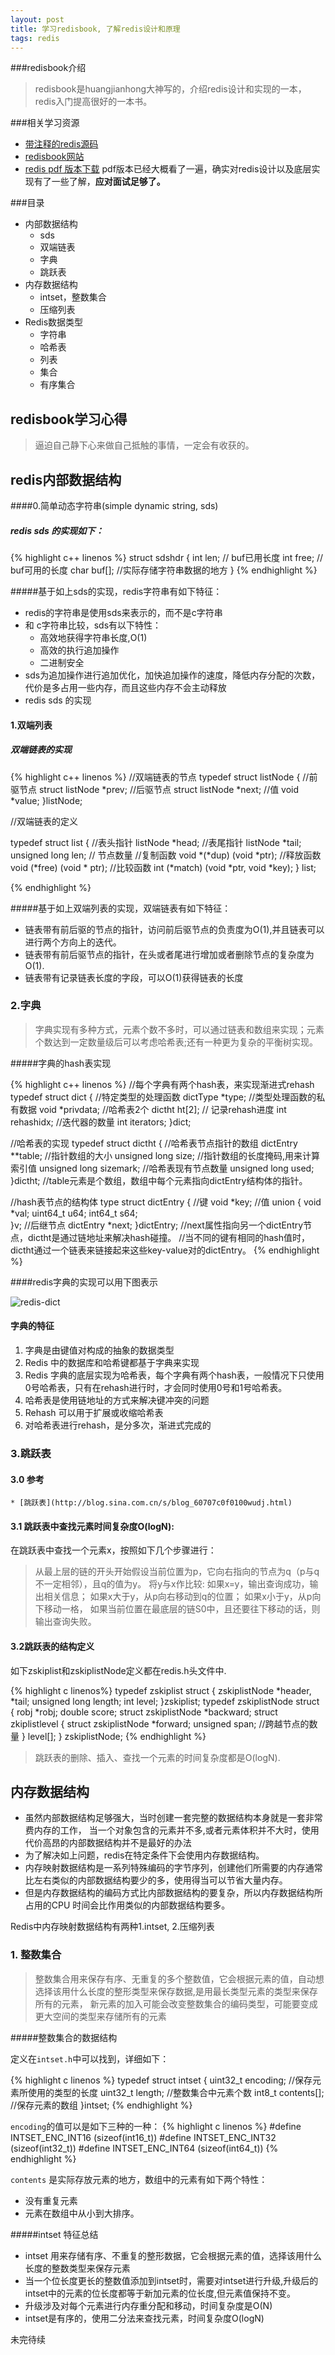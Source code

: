 ```yaml
---
layout: post
title: 学习redisbook, 了解redis设计和原理
tags: redis 
---
```


###redisbook介绍

> redisbook是huangjianhong大神写的，介绍redis设计和实现的一本，redis入门提高很好的一本书。

###相关学习资源

* [带注释的redis源码](https://github.com/huangz1990/redis-3.0-annotated)
* [redisbook网站](redisbook.com)
* [redis pdf 版本下载](http://pan.baidu.com/s/1jGXhgvs)  pdf版本已经大概看了一遍，确实对redis设计以及底层实现有了一些了解，**应对面试足够了。**

###目录
* 内部数据结构
    * sds
    * 双端链表
    * 字典
    * 跳跃表
* 内存数据结构
    * intset，整数集合
    * 压缩列表 
* Redis数据类型
    * 字符串
    * 哈希表
    * 列表
    * 集合
    * 有序集合

## redisbook学习心得
>逼迫自己静下心来做自己抵触的事情，一定会有收获的。 


## redis内部数据结构

####0.简单动态字符串(simple dynamic string, sds)
##### redis sds 的实现如下：

{% highlight c++ linenos %}
struct sdshdr {
    int len; // buf已用长度
    int free; // buf可用的长度
    char buf[]; //实际存储字符串数据的地方
}
{% endhighlight %}

#####基于如上sds的实现，redis字符串有如下特征：

* redis的字符串是使用sds来表示的，而不是c字符串
* 和 c字符串比较，sds有以下特性：
    * 高效地获得字符串长度,O(1)
    * 高效的执行追加操作
    * 二进制安全
* sds为追加操作进行追加优化，加快追加操作的速度，降低内存分配的次数，代价是多占用一些内存，而且这些内存不会主动释放
* redis sds 的实现  


#### 1.双端列表

##### 双端链表的实现

{% highlight c++ linenos %}
//双端链表的节点
typedef struct listNode {
    //前驱节点
    struct listNode *prev;
    //后驱节点
    struct listNode *next;
    //值
    void *value; 
}listNode;

//双端链表的定义

typedef struct list {
    //表头指针
    listNode *head;
    //表尾指针
    listNode *tail;
    unsigned long len; // 节点数量
    //复制函数
    void *(*dup) (void *ptr);
    //释放函数
    void (*free) (void * ptr);
    //比较函数
    int (*match) (void *ptr, void *key);
} list; 
       
{% endhighlight %}

#####基于如上双端列表的实现，双端链表有如下特征：
* 链表带有前后驱的节点的指针，访问前后驱节点的负责度为O(1),并且链表可以进行两个方向上的迭代。
* 链表带有前后驱节点的指针，在头或者尾进行增加或者删除节点的复杂度为O(1).
* 链表带有记录链表长度的字段，可以O(1)获得链表的长度

### 2.字典
> 字典实现有多种方式，元素个数不多时，可以通过链表和数组来实现；元素个数达到一定数量级后可以考虑哈希表;还有一种更为复杂的平衡树实现。

#####字典的hash表实现


{% highlight c++ linenos %}
//每个字典有两个hash表，来实现渐进式rehash
typedef struct dict {
    //特定类型的处理函数
    dictType *type;
    //类型处理函数的私有数据
    void *privdata;
    //哈希表2个
    dictht ht[2];
    // 记录rehash进度
    int rehashidx;
    //迭代器的数量
    int iterators;
}dict;

//哈希表的实现
typedef struct dictht {
    //哈希表节点指针的数组
    dictEntry **table;
    //指针数组的大小
    unsigned long size;
    //指针数组的长度掩码,用来计算索引值
    unsigned long sizemark;
    //哈希表现有节点数量
    unsigned long used;
}dictht;
//table元素是个数组，数组中每个元素指向dictEntry结构体的指针。

//hash表节点的结构体
type struct dictEntry {
    //键
    void *key;
    //值
    union {
        void *val;
        uint64_t u64;
        int64_t s64;    
    }v;
    //后继节点
    dictEntry *next;
}dictEntry;
//next属性指向另一个dictEntry节点，dictht是通过链地址来解决hash碰撞。
//当不同的键有相同的hash值时，dictht通过一个链表来链接起来这些key-value对的dictEntry。
{% endhighlight %}

####redis字典的实现可以用下图表示

![redis-dict](/image/redis-dict.png)

#### 字典的特征
1. 字典是由键值对构成的抽象的数据类型
2. Redis 中的数据库和哈希键都基于字典来实现
3. Redis 字典的底层实现为哈希表，每个字典有两个hash表，一般情况下只使用0号哈希表，只有在rehash进行时，才会同时使用0号和1号哈希表。
4. 哈希表是使用链地址的方式来解决键冲突的问题
5. Rehash 可以用于扩展或收缩哈希表
6. 对哈希表进行rehash，是分多次，渐进式完成的


### 3.跳跃表

#### 3.0 参考
    * [跳跃表](http://blog.sina.com.cn/s/blog_60707c0f0100wudj.html)

#### 3.1 跳跃表中查找元素时间复杂度O(logN):

在跳跃表中查找一个元素x，按照如下几个步骤进行：
> 从最上层的链的开头开始假设当前位置为p，它向右指向的节点为q（p与q不一定相邻），且q的值为y。
> 将y与x作比较: 如果x=y，输出查询成功，输出相关信息；
> 如果x大于y，从p向右移动到q的位置；
> 如果x小于y，从p向下移动一格， 如果当前位置在最底层的链S0中，且还要往下移动的话，则输出查询失败。 

#### 3.2跳跃表的结构定义

如下zskiplist和zskiplistNode定义都在redis.h头文件中.

{% highlight c linenos%}
typedef zskiplist struct {
    zskiplistNode *header, *tail;
    unsigned long length;
    int level;
}zskiplist;
typedef zskiplistNode struct {
    robj *robj;
    double score;
    struct zskiplistNode *backward;
    struct zkiplistlevel {
        struct zskiplistNode *forward;
        unsigned span; //跨越节点的数量
    } level[];
} zskiplistNode;
{% endhighlight %}

> 跳跃表的删除、插入、查找一个元素的时间复杂度都是O(logN).


## 内存数据结构
* 虽然内部数据结构足够强大，当时创建一套完整的数据结构本身就是一套非常费内存的工作， 当一个对象包含的元素并不多,或者元素体积并不大时，使用代价高昂的内部数据结构并不是最好的办法
* 为了解决如上问题，redis在特定条件下会使用内存数据结构。
* 内存映射数据结构是一系列特殊编码的字节序列，创建他们所需要的内存通常比左右类似的内部数据结构要少的多，使用得当可以节省大量内存。
* 但是内存数据结构的编码方式比内部数据结构的要复杂，所以内存数据结构所占用的CPU 时间会比作用类似的内部数据结构要多。

Redis中内存映射数据结构有两种1.intset, 2.压缩列表

### 1. 整数集合
> 整数集合用来保存有序、无重复的多个整数值，它会根据元素的值，自动想选择该用什么长度的整形类型来保存数据,是用最长类型元素的类型来保存所有的元素，
> 新元素的加入可能会改变整数集合的编码类型，可能要变成更大空间的类型来存储所有的元素

#####整数集合的数据结构

定义在`intset.h`中可以找到，详细如下：

{% highlight c linenos %}
typedef struct intset {
    uint32_t encoding; //保存元素所使用的类型的长度
    uint32_t length; //整数集合中元素个数
    int8_t contents[]; //保存元素的数组
}intset;
{% endhighlight %}

`encoding`的值可以是如下三种的一种：
{% highlight c linenos %}
#define INTSET_ENC_INT16 (sizeof(int16_t))
#define INTSET_ENC_INT32 (sizeof(int32_t))
#define INTSET_ENC_INT64 (sizeof(int64_t))
{% endhighlight %}



`contents` 是实际存放元素的地方，数组中的元素有如下两个特性：
 
* 没有重复元素
* 元素在数组中从小到大排序。

#####intset 特征总结

* intset 用来存储有序、不重复的整形数据，它会根据元素的值，选择该用什么长度的整数类型来保存元素
* 当一个位长度更长的整数值添加到intset时，需要对intset进行升级,升级后的intset中的元素的位长度都等于新加元素的位长度,但元素值保持不变。
* 升级涉及对每个元素进行内存重分配和移动，时间复杂度是O(N)
* intset是有序的，使用二分法来查找元素，时间复杂度O(logN)



未完待续
